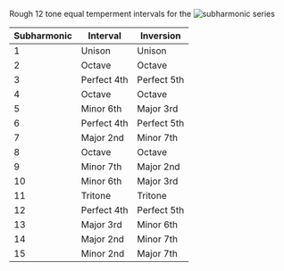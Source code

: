 Rough 12 tone equal temperment intervals for the
![subharmonic series](https://en.wikipedia.org/wiki/Undertone_series)

| Subharmonic | Interval    | Inversion   |
|-------------|-------------|-------------|
|      1      | Unison      | Unison      |
|      2      | Octave      | Octave      |
|      3      | Perfect 4th | Perfect 5th |
|      4      | Octave      | Octave      |
|      5      | Minor 6th   | Major 3rd   |
|      6      | Perfect 4th | Perfect 5th |
|      7      | Major 2nd   | Minor 7th   |
|      8      | Octave      | Octave      |
|      9      | Minor 7th   | Major 2nd   |
|      10     | Minor 6th   | Major 3rd   |
|      11     | Tritone     | Tritone     |
|      12     | Perfect 4th | Perfect 5th |
|      13     | Major 3rd   | Minor 6th   |
|      14     | Major 2nd   | Minor 7th   |
|      15     | Minor 2nd   | Major 7th   |

